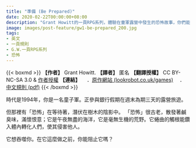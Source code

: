 ```yaml
---
title: "準備 (Be Prepared)"
date: 2020-02-22T00:00:00+08:00
description: "Grant Howitt的一頁RPG系列，體驗在童軍露營中發生的恐怖故事，你們能夠阻止那蠢蠢欲動的「恐怖」嗎？"
image: images/post-feature/gw1-be-prepared_200.jpg
tags: 
- 英文
- 一頁規則
- G.W.一頁RPG系列
- 恐怖
---
```

{{< boxmd >}}
**【作者】** Grant Howitt.
**【譯者】** 匿名
**【翻譯授權】** CC BY-NC-SA 3.0 & [作者授權](https://i.imgur.com/IIwihdK.png)
**【連結】**
　．[原作網站 (lookrobot.co.uk/games)](http://lookrobot.co.uk/games)
　．[中文規則 (pdf)](https://drive.google.com/file/d/1yxa6xlRMsxW_wW3haWY1iyyd98R3SCUi/view?usp=sharing)
{{< /boxmd >}}

時代是1994年，你是一名童子軍。正參與銀行假期在週末為期三天的露營旅遊。

但那裡有「恐怖」在等待著，潛伏在樹木的陰影中。
「恐怖」很古老，散發著鹹臭味，滿懷恨意；它是午夜無盡的海洋，它是毫無生機的荒野。它蜷曲的觸根能鑽入體內轉化人們，使其侵害他人。

它想吞噬你。在它這麼做之前，你能阻止它嗎？